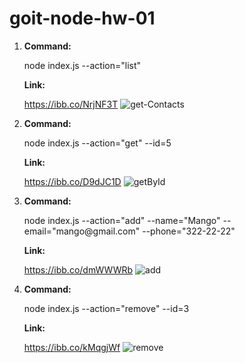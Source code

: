 # goit-node-hw-01

<ol>
      <li>
        <p><b>Command:</b></p>
        <p>node index.js --action="list"</p>
        <p><b>Link:</b></p>
        <a href="https://ibb.co/NrjNF3T">https://ibb.co/NrjNF3T</a>
        <img
          src="https://i.ibb.co/kJ8DGym/get-Contacts.jpg"
          alt="get-Contacts"
          border="0"
        />
      </li>
      <li>
        <p><b>Command:</b></p>
        <p>node index.js --action="get" --id=5</p>
        <p><b>Link:</b></p>
        <a href="https://ibb.co/D9dJC1D">https://ibb.co/D9dJC1D</a>
        <img
          src="https://i.ibb.co/X7HQsWZ/getById.jpg"
          alt="getById"
          border="0"
        />
      </li>
      <li>
        <p><b>Command:</b></p>
        <p>
          node index.js --action="add" --name="Mango" --email="mango@gmail.com"
          --phone="322-22-22"
        </p>
        <p><b>Link:</b></p>
        <a href="https://ibb.co/dmWWWRb">https://ibb.co/dmWWWRb</a>
        <img src="https://i.ibb.co/QDbbb48/add.jpg" alt="add" border="0" />
      </li>
      <li>
        <p><b>Command:</b></p>
        <p>node index.js --action="remove" --id=3</p>
        <p><b>Link:</b></p>
        <a href="https://ibb.co/kMqgjWf">https://ibb.co/kMqgjWf</a>
        <img
          src="https://i.ibb.co/Pt1ZKfn/remove.jpg"
          alt="remove"
          border="0"
        />
      </li>
    </ol>
